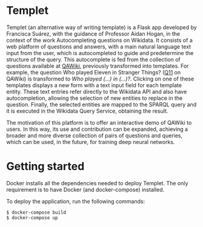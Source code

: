 # Templet

Templet (an alternative way of writing template) is a Flask app developed by Francisca Suárez, with the guidance of Professor Aidan Hogan, in the context of the work Autocompleting questions on Wikidata. It consists of a web platform of questions and answers, with a main natural language text input from the user, which is autocompleted to guide and predetermine the structure of the query. This autocomplete is fed from the collection of questions available at [QAWiki](http://qawiki.org), previously transformed into templates. For example, the question Who played Eleven in Stranger Things? ([Q11](http://qawiki.org/wiki/Item:Q11) on QAWiki) is transformed to *Who played (...) in (...)?*. Clicking on one of these templates displays a new form with a text input field for each template entity. These text entries refer directly to the Wikidata API and also have autocompletion, allowing the selection of new entities to replace in the question. Finally, the selected entities are mapped to the SPARQL query and it is executed in the Wikidata Query Service, obtaining the result.

The motivation of this platform is to offer an interactive demo of QAWiki to users. In this way, its use and contribution can be expanded, achieving a broader and more diverse collection of pairs of questions and queries, which can be used, in the future, for training deep neural networks.

# Getting started

Docker installs all the dependencies needed to deploy Templet. The only requirement is to have Docker (and docker-compose) installed. 

To deploy the application, run the following commands:

```shell
$ docker-compose build
$ docker-compose up
```
